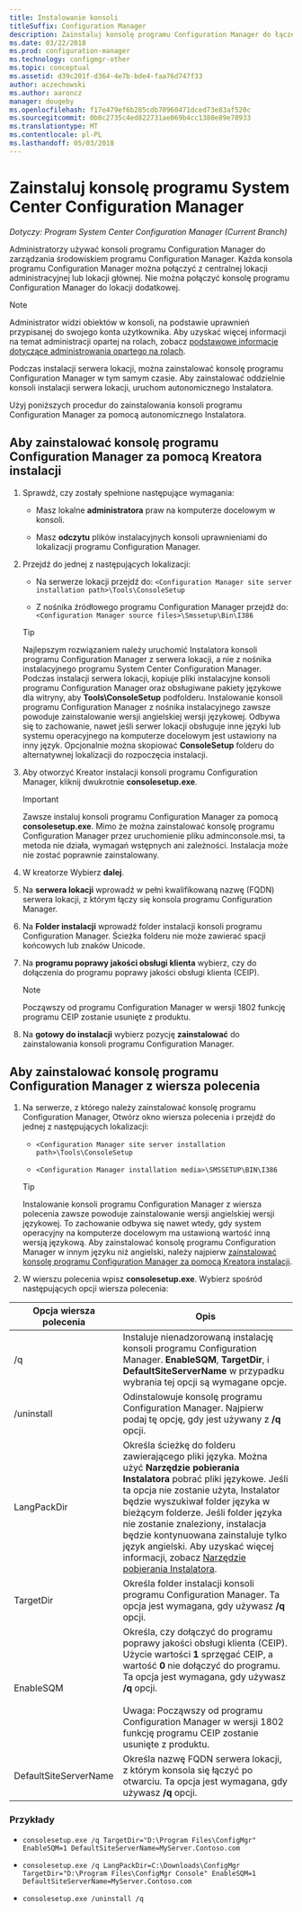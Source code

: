 ```yaml
---
title: Instalowanie konsoli
titleSuffix: Configuration Manager
description: Zainstaluj konsolę programu Configuration Manager do łączenia się z centralnej lokacji administracyjnej lub lokacji głównej.
ms.date: 03/22/2018
ms.prod: configuration-manager
ms.technology: configmgr-other
ms.topic: conceptual
ms.assetid: d39c201f-d364-4e7b-bde4-faa76d747f33
author: aczechowski
ms.author: aaroncz
manager: dougeby
ms.openlocfilehash: f17e479ef6b285cdb70960471dced73e83af520c
ms.sourcegitcommit: 0b0c2735c4ed822731ae069b4cc1380e89e78933
ms.translationtype: MT
ms.contentlocale: pl-PL
ms.lasthandoff: 05/03/2018
---
```

# <a name="install-the-system-center-configuration-manager-console"></a>Zainstaluj konsolę programu System Center Configuration Manager

*Dotyczy: Program System Center Configuration Manager (Current Branch)*

Administratorzy używać konsoli programu Configuration Manager do zarządzania środowiskiem programu Configuration Manager. Każda konsola programu Configuration Manager można połączyć z centralnej lokacji administracyjnej lub lokacji głównej. Nie można połączyć konsolę programu Configuration Manager do lokacji dodatkowej.

> [!NOTE]  
>  Administrator widzi obiektów w konsoli, na podstawie uprawnień przypisanej do swojego konta użytkownika. Aby uzyskać więcej informacji na temat administracji opartej na rolach, zobacz [podstawowe informacje dotyczące administrowania opartego na rolach](../../../../core/understand/fundamentals-of-role-based-administration.md).  

 Podczas instalacji serwera lokacji, można zainstalować konsolę programu Configuration Manager w tym samym czasie. Aby zainstalować oddzielnie konsoli instalacji serwera lokacji, uruchom autonomicznego Instalatora.  

 Użyj poniższych procedur do zainstalowania konsoli programu Configuration Manager za pomocą autonomicznego Instalatora.  

## <a name="to-install-the-configuration-manager-console-by-using-the-setup-wizard"></a>Aby zainstalować konsolę programu Configuration Manager za pomocą Kreatora instalacji  

1.  Sprawdź, czy zostały spełnione następujące wymagania:  

    -  Masz lokalne **administratora** praw na komputerze docelowym w konsoli.  

    -   Masz **odczytu** plików instalacyjnych konsoli uprawnieniami do lokalizacji programu Configuration Manager.  

2.  Przejdź do jednej z następujących lokalizacji:  

    -   Na serwerze lokacji przejdź do: `<Configuration Manager site server installation path>\Tools\ConsoleSetup`  

    -   Z nośnika źródłowego programu Configuration Manager przejdź do: `<Configuration Manager source files>\Smssetup\Bin\I386`  

    > [!TIP]  
    >  Najlepszym rozwiązaniem należy uruchomić Instalatora konsoli programu Configuration Manager z serwera lokacji, a nie z nośnika instalacyjnego programu System Center Configuration Manager. Podczas instalacji serwera lokacji, kopiuje pliki instalacyjne konsoli programu Configuration Manager oraz obsługiwane pakiety językowe dla witryny, aby **Tools\ConsoleSetup** podfolderu. Instalowanie konsoli programu Configuration Manager z nośnika instalacyjnego zawsze powoduje zainstalowanie wersji angielskiej wersji językowej. Odbywa się to zachowanie, nawet jeśli serwer lokacji obsługuje inne języki lub systemu operacyjnego na komputerze docelowym jest ustawiony na inny język. Opcjonalnie można skopiować **ConsoleSetup** folderu do alternatywnej lokalizacji do rozpoczęcia instalacji.

3.  Aby otworzyć Kreator instalacji konsoli programu Configuration Manager, kliknij dwukrotnie **consolesetup.exe**.  

    > [!IMPORTANT]  
    >  Zawsze instaluj konsoli programu Configuration Manager za pomocą **consolesetup.exe**. Mimo że można zainstalować konsolę programu Configuration Manager przez uruchomienie pliku adminconsole.msi, ta metoda nie działa, wymagań wstępnych ani zależności. Instalacja może nie zostać poprawnie zainstalowany.  

4.  W kreatorze Wybierz **dalej**.  

5.  Na **serwera lokacji** wprowadź w pełni kwalifikowaną nazwę (FQDN) serwera lokacji, z którym łączy się konsola programu Configuration Manager.  

6.  Na **Folder instalacji** wprowadź folder instalacji konsoli programu Configuration Manager. Ścieżka folderu nie może zawierać spacji końcowych lub znaków Unicode.  

7.  Na **programu poprawy jakości obsługi klienta** wybierz, czy do dołączenia do programu poprawy jakości obsługi klienta (CEIP).  
    > [!Note]  
    > Począwszy od programu Configuration Manager w wersji 1802 funkcję programu CEIP zostanie usunięte z produktu.

8.  Na **gotowy do instalacji** wybierz pozycję **zainstalować** do zainstalowania konsoli programu Configuration Manager.  



## <a name="to-install-the-configuration-manager-console-from-a-command-prompt"></a>Aby zainstalować konsolę programu Configuration Manager z wiersza polecenia  

1.  Na serwerze, z którego należy zainstalować konsolę programu Configuration Manager, Otwórz okno wiersza polecenia i przejdź do jednej z następujących lokalizacji:  

    -   `<Configuration Manager site server installation path>\Tools\ConsoleSetup`  

    -   `<Configuration Manager installation media>\SMSSETUP\BIN\I386`  

    > [!TIP]  
    >  Instalowanie konsoli programu Configuration Manager z wiersza polecenia zawsze powoduje zainstalowanie wersji angielskiej wersji językowej. To zachowanie odbywa się nawet wtedy, gdy system operacyjny na komputerze docelowym ma ustawioną wartość inną wersją językową. Aby zainstalować konsolę programu Configuration Manager w innym języku niż angielski, należy najpierw [zainstalować konsolę programu Configuration Manager za pomocą Kreatora instalacji](#to-install-the-configuration-manager-console-by-using-the-setup-wizard).  

2.  W wierszu polecenia wpisz **consolesetup.exe**. Wybierz spośród następujących opcji wiersza polecenia:  

|  Opcja wiersza polecenia     | Opis     |
  |-------------|-------------|
  |/q|Instaluje nienadzorowaną instalację konsoli programu Configuration Manager. **EnableSQM**, **TargetDir**, i **DefaultSiteServerName** w przypadku wybrania tej opcji są wymagane opcje.|  
  |/uninstall|Odinstalowuje konsolę programu Configuration Manager. Najpierw podaj tę opcję, gdy jest używany z **/q** opcji.|  
  |LangPackDir|Określa ścieżkę do folderu zawierającego pliki języka. Można użyć **Narzędzie pobierania Instalatora** pobrać pliki językowe. Jeśli ta opcja nie zostanie użyta, Instalator będzie wyszukiwał folder języka w bieżącym folderze. Jeśli folder języka nie zostanie znaleziony, instalacja będzie kontynuowana zainstaluje tylko język angielski. Aby uzyskać więcej informacji, zobacz [Narzędzie pobierania Instalatora](setup-downloader.md).|  
  |TargetDir|Określa folder instalacji konsoli programu Configuration Manager. Ta opcja jest wymagana, gdy używasz **/q** opcji.|  
  |EnableSQM|Określa, czy dołączyć do programu poprawy jakości obsługi klienta (CEIP). Użycie wartości **1** sprzęgać CEIP, a wartość **0** nie dołączyć do programu. Ta opcja jest wymagana, gdy używasz **/q** opcji.</br></br>Uwaga: Począwszy od programu Configuration Manager w wersji 1802 funkcję programu CEIP zostanie usunięte z produktu.|  
  |DefaultSiteServerName|Określa nazwę FQDN serwera lokacji, z którym konsola się łączyć po otwarciu. Ta opcja jest wymagana, gdy używasz **/q** opcji.|  


  ### <a name="examples"></a>Przykłady

  -  `consolesetup.exe /q TargetDir="D:\Program Files\ConfigMgr" EnableSQM=1 DefaultSiteServerName=MyServer.Contoso.com`  

  -  `consolesetup.exe /q LangPackDir=C:\Downloads\ConfigMgr TargetDir="D:\Program Files\ConfigMgr Console" EnableSQM=1 DefaultSiteServerName=MyServer.Contoso.com`  

  -  `consolesetup.exe /uninstall /q`  
